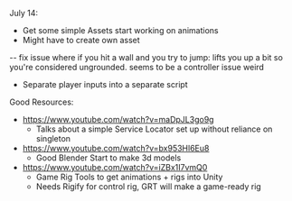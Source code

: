 July 14:

- Get some simple Assets start working on animations
- Might have to create own asset

--  fix issue where if you hit a wall and you try to jump:
    lifts you up a bit so you're considered ungrounded.
    seems to be a controller issue weird

- Separate player inputs into a separate script

Good Resources:

- https://www.youtube.com/watch?v=maDpJL3go9g
    - Talks about a simple Service Locator set up without reliance on singleton
- https://www.youtube.com/watch?v=bx953Hl6Eu8
    - Good Blender Start to make 3d models
- https://www.youtube.com/watch?v=iZBx1I7vmQ0
    - Game Rig Tools to get animations + rigs into Unity
    - Needs Rigify for control rig, GRT will make a game-ready rig